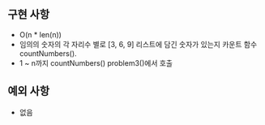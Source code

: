 ## 구현 사항

- O(n * len(n))
- 임의의 숫자의 각 자리수 별로 [3, 6, 9] 리스트에 담긴 숫자가 있는지 카운트 함수 countNumbers().
- 1 ~ n까지 countNumbers() problem3()에서 호출

## 예외 사항

- 없음